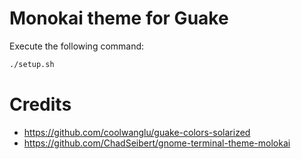 Monokai theme for Guake
=======================

Execute the following command:

``` bash
./setup.sh
```

Credits
=======
- https://github.com/coolwanglu/guake-colors-solarized
- https://github.com/ChadSeibert/gnome-terminal-theme-molokai

